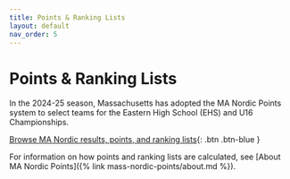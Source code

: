```yaml
---
title: Points & Ranking Lists
layout: default
nav_order: 5
---
```


# Points & Ranking Lists

In the 2024-25 season, Massachusetts has adopted the MA Nordic Points system to select teams for the Eastern High School (EHS) and U16 Championships.

[Browse MA Nordic results, points, and ranking lists](https://bit.ly/mass-nordic-results){: .btn .btn-blue }

For information on how points and ranking lists are calculated, see [About MA Nordic Points]({% link mass-nordic-points/about.md %}).

